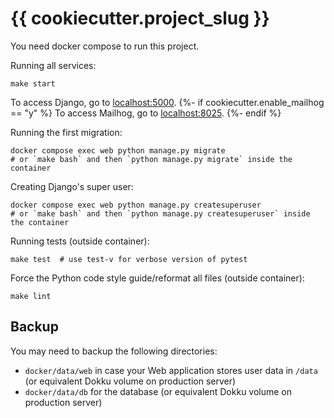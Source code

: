 # {{ cookiecutter.project_slug }}

You need docker compose to run this project.

Running all services:

```shell
make start
```

To access Django, go to [localhost:5000](http://localhost:5000).
{%- if cookiecutter.enable_mailhog == "y" %}
To access Mailhog, go to [localhost:8025](http://localhost:5000).
{%- endif %}

Running the first migration:

```shell
docker compose exec web python manage.py migrate
# or `make bash` and then `python manage.py migrate` inside the container
```

Creating Django's super user:

```shell
docker compose exec web python manage.py createsuperuser
# or `make bash` and then `python manage.py createsuperuser` inside the container
```

Running tests (outside container):

```shell
make test  # use test-v for verbose version of pytest
```

Force the Python code style guide/reformat all files (outside container):

```shell
make lint
```

## Backup

You may need to backup the following directories:
- `docker/data/web` in case your Web application stores user data in `/data` (or equivalent Dokku volume on production
  server)
- `docker/data/db` for the database (or equivalent Dokku volume on production server)
